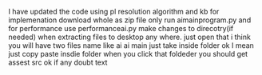 I have updated the code using pl resolution algorithm and kb
for implemenation download whole as zip file 
only run aimainprogram.py
and for performance use performanceai.py 
make changes to direcotry(if needed)
when extracting files to desktop any where. just open that i think you will have two files name like ai ai main just take inside folder ok I mean just copy paste insdie folder when you click that foldeder you should get assest src
ok if any doubt text
